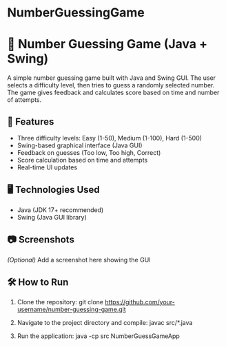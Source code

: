 # NumberGuessingGame
# 🎯 Number Guessing Game (Java + Swing)
A simple number guessing game built with Java and Swing GUI. The user selects a difficulty level, then tries to guess a randomly selected number. The game gives feedback and calculates score based on time and number of attempts.

## 🚀 Features

- Three difficulty levels: Easy (1-50), Medium (1-100), Hard (1-500)
- Swing-based graphical interface (Java GUI)
- Feedback on guesses (Too low, Too high, Correct)
- Score calculation based on time and attempts
- Real-time UI updates

## 🖥️ Technologies Used

- Java (JDK 17+ recommended)
- Swing (Java GUI library)

## 📷 Screenshots

*(Optional)* Add a screenshot here showing the GUI

## 🛠️ How to Run

1. Clone the repository:
git clone https://github.com/your-username/number-guessing-game.git

2. Navigate to the project directory and compile:
javac src/*.java

3. Run the application:
java -cp src NumberGuessGameApp

